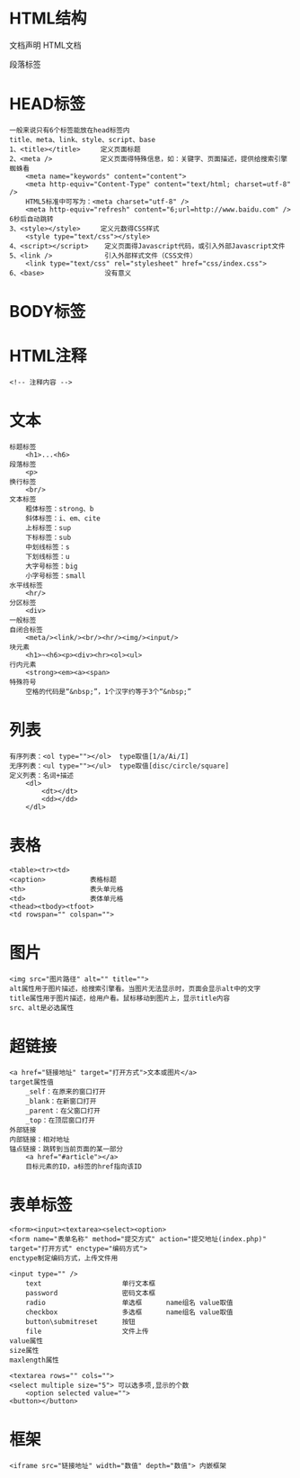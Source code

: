 # HTML结构
<!DOCTYPE html>             文档声明
<html>                      HTML文档  
    <head>
        <title></title>     
        <meta/>            
    </head>
    <body>
        <p></p>             段落标签
    </body>
</html>

# HEAD标签
    一般来说只有6个标签能放在head标签内
    title、meta、link、style、script、base
    1、<title></title>     定义页面标题
    2、<meta />            定义页面得特殊信息，如：关键字、页面描述，提供给搜索引擎蜘蛛看
        <meta name="keywords" content="content">
        <meta http-equiv="Content-Type" content="text/html; charset=utf-8" />        
        HTML5标准中可写为：<meta charset="utf-8" />
        <meta http-equiv="refresh" content="6;url=http://www.baidu.com" />   6秒后自动跳转
    3、<style></style>     定义元数得CSS样式
        <style type="text/css"></style>
    4、<script></script>    定义页面得Javascript代码，或引入外部Javascript文件
    5、<link />             引入外部样式文件（CSS文件）
        <link type="text/css" rel="stylesheet" href="css/index.css">
    6、<base>               没有意义

# BODY标签

# HTML注释
    <!-- 注释内容 -->

# 文本
    标题标签	
        <h1>...<h6>
    段落标签	
        <p>
    换行标签	
        <br/>
    文本标签	
        粗体标签：strong、b
        斜体标签：i、em、cite
        上标标签：sup
        下标标签：sub
        中划线标签：s
        下划线标签：u
        大字号标签：big
        小字号标签：small
    水平线标签
        <hr/>
    分区标签
        <div>
    一般标签
    自闭合标签
        <meta/><link/><br/><hr/><img/><input/>
    块元素
        <h1>~<h6><p><div><hr><ol><ul>
    行内元素
        <strong><em><a><span>
    特殊符号
        空格的代码是“&nbsp;”，1个汉字约等于3个“&nbsp;”

# 列表
    有序列表：<ol type=""></ol>  type取值[1/a/Ai/I]
    无序列表：<ul type=""></ul>  type取值[disc/circle/square]
    定义列表：名词+描述
        <dl>
            <dt></dt>
            <dd></dd>
        </dl>

# 表格
    <table><tr><td>
    <caption>           表格标题
    <th>                表头单元格
    <td>                表体单元格
    <thead><tbody><tfoot>
    <td rowspan="" colspan="">

# 图片
    <img src="图片路径" alt="" title="">
    alt属性用于图片描述，给搜索引擎看。当图片无法显示时，页面会显示alt中的文字
    title属性用于图片描述，给用户看。鼠标移动到图片上，显示title内容
    src、alt是必选属性

# 超链接
    <a href="链接地址" target="打开方式">文本或图片</a>
    target属性值
        _self：在原来的窗口打开
        _blank：在新窗口打开
        _parent：在父窗口打开
        _top：在顶层窗口打开
    外部链接
    内部链接：相对地址
    锚点链接：跳转到当前页面的某一部分
        <a href="#article"></a>
        目标元素的ID，a标签的href指向该ID

# 表单标签
    <form><input><textarea><select><option>
    <form name="表单名称" method="提交方式" action="提交地址(index.php)" target="打开方式" enctype="编码方式">
    enctype制定编码方式，上传文件用

    <input type="" />
        text                    单行文本框
        password                密码文本框
        radio                   单选框      name组名 value取值
        checkbox                多选框      name组名 value取值
        button\submitreset      按钮
        file                    文件上传
    value属性
    size属性
    maxlength属性

    <textarea rows="" cols="">
    <select multiple size="5"> 可以选多项,显示的个数
        <option selected value="">
    <button></button>

# 框架
    <iframe src="链接地址" width="数值" depth="数值"> 内嵌框架
        